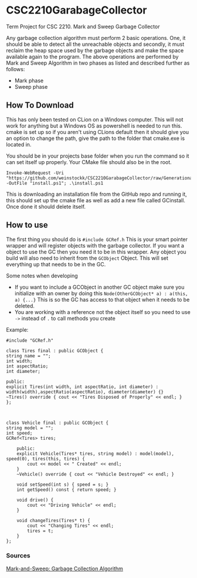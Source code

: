 # CSC2210GarabageCollector
Term Project for CSC 2210. Mark and Sweep Garbage Collector


Any garbage collection algorithm must perform 2 basic operations. One, it should be able to detect all the unreachable objects and secondly, it must reclaim the heap space used by the garbage objects and make the space available again to the program. The above operations are performed by Mark and Sweep Algorithm in two phases as listed and described further as follows:
* Mark phase
* Sweep phase

## How To Download 
This has only been tested on CLion on a Windows computer. This will not work for anything but a Windows OS as powershell is needed to run this.
cmake is set up so if you aren't using CLions default then it should give you an option to change the path, give the path to the folder that cmake.exe is located in.

You should be in your projects base folder when you run the command so it can set itself up properly. Your CMake file should also be in the root.

````
Invoke-WebRequest -Uri "https://github.com/weinstockk/CSC2210GarabageCollector/raw/Generational/install.ps1" -OutFile "install.ps1"; .\install.ps1
````

This is downloading an installation file from the GitHub repo and running it, this should set up the cmake file as well as add a new file called GCinstall. Once done it should delete itself.

## How to use 
The first thing you should do is `#include GCRef.h` This is your smart pointer wrapper and will register objects with the garbage collector. If you want a object to use the GC then you need it to be in this wrapper.
Any object you build will also need to inherit from the `GCObject` Object. This will set everything up that needs to be in the GC.

Some notes when developing
* If you want to include a GCObject in another GC object make sure you initialize with an owner by doing this `Node(OtherGCObject* a) : a(this, a) {...}` This is so the GC has access to that object when it needs to be deleted.
* You are working with a reference not the object itself so you need to use `->` instead of `.` to call methods you create


Example:
````
#include "GCRef.h"

class Tires final : public GCObject {
string name = "";
int width;
int aspectRatio;
int diameter;

public:
explicit Tires(int width, int aspectRatio, int diameter) : width(width),aspectRatio(aspectRatio), diameter(diameter) {}
~Tires() override { cout << "Tires Disposed of Properly" << endl; }
};



class Vehicle final : public GCObject {
string model = "";
int speed;
GCRef<Tires> tires;

    public:
    explicit Vehicle(Tires* tires, string model) : model(model), speed(0), tires(this, tires) {
        cout << model << " Created" << endl;
    }
    ~Vehicle() override { cout << "Vehicle Destroyed" << endl; }

    void setSpeed(int s) { speed = s; }
    int getSpeed() const { return speed; }

    void drive() {
        cout << "Driving Vehicle" << endl;
    }

    void changeTires(Tires* t) {
        cout << "Changing Tires" << endl;
        tires = t;
    }
};

````

### Sources
[Mark-and-Sweep: Garbage Collection Algorithm](https://www.geeksforgeeks.org/java/mark-and-sweep-garbage-collection-algorithm/)
